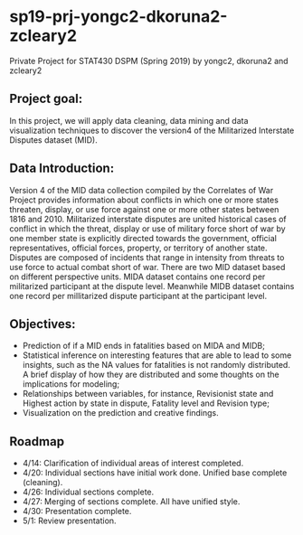# sp19-prj-yongc2-dkoruna2-zcleary2
Private Project for STAT430 DSPM (Spring 2019) by yongc2, dkoruna2 and zcleary2

## Project goal:  
In this project, we will apply data cleaning, data mining and data visualization techniques to discover the version4 of the Militarized Interstate Disputes dataset (MID).

## Data Introduction:  
Version 4 of the MID data collection compiled by the Correlates of War Project provides information about conflicts in which one or more states threaten, display, or use force against one or more other states between 1816 and 2010.
Militarized interstate disputes are united historical cases of conflict in which the threat, display or use of military 
force short of war by one member state is explicitly directed towards the government, official representatives, official forces, property, or territory of another state. Disputes are composed of incidents
that range in intensity from threats to use force to actual combat short of war. There are two MID dataset based on different perspective units.
MIDA dataset contains one record per militarized participant at the dispute level. Meanwhile MIDB dataset contains one record per millitarized dispute participant at the participant level. 

## Objectives:    
* Prediction of if a MID ends in fatalities based on MIDA and MIDB;  
* Statistical inference on interesting features that are able to lead to some insights, such as the NA values for fatalities is not randomly distributed. A brief display of how they are distributed and some thoughts on the implications for modeling;  
* Relationships between variables, for instance, Revisionist state and Highest action by state in dispute, Fatality level and Revision type;  
* Visualization on the prediction and creative findings.  

## Roadmap

* 4/14: Clarification of individual areas of interest completed.
* 4/20: Individual sections have initial work done. Unified base complete (cleaning).
* 4/26: Individual sections complete.
* 4/27: Merging of sections complete. All have unified style.
* 4/30: Presentation complete.
* 5/1: Review presentation.

